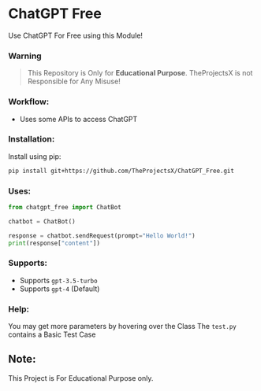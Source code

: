 # ChatGPT Free

Use ChatGPT For Free using this Module!

### Warning

> This Repository is Only for **Educational Purpose**. TheProjectsX is not Responsible for Any Misuse!

### Workflow:

- Uses some APIs to access ChatGPT

### Installation:

Install using pip:

```bash
pip install git+https://github.com/TheProjectsX/ChatGPT_Free.git
```

### Uses:

```python
from chatgpt_free import ChatBot

chatbot = ChatBot()

response = chatbot.sendRequest(prompt="Hello World!")
print(response["content"])
```

### Supports:

- Supports `gpt-3.5-turbo`
- Supports `gpt-4` (Default)

### Help:

You may get more parameters by hovering over the Class
The `test.py` contains a Basic Test Case

## Note:

This Project is For Educational Purpose only.
